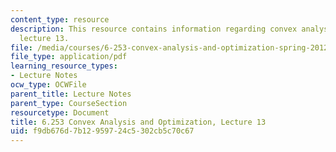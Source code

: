 ```yaml
---
content_type: resource
description: This resource contains information regarding convex analysis and optimization,
  lecture 13.
file: /media/courses/6-253-convex-analysis-and-optimization-spring-2012/f9db676d7b12959724c5302cb5c70c67_MIT6_253S12_lec13.pdf
file_type: application/pdf
learning_resource_types:
- Lecture Notes
ocw_type: OCWFile
parent_title: Lecture Notes
parent_type: CourseSection
resourcetype: Document
title: 6.253 Convex Analysis and Optimization, Lecture 13
uid: f9db676d-7b12-9597-24c5-302cb5c70c67
---
```

